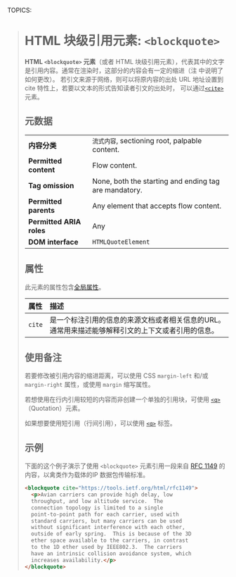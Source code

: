 TOPICS: <blockquote>

# HTML 块级引用元素: `<blockquote>`

**HTML `<blockquote>` 元素**（或者 HTML 块级引用元素），代表其中的文字是引用内容。通常在渲染时，这部分的内容会有一定的缩进（注 中说明了如何更改）。
若引文来源于网络，则可以将原内容的出处 URL 地址设置到 cite 特性上，若要以文本的形式告知读者引文的出处时，
可以通过[`<cite>`](/zh-hans/webfrontend/<cite>) 元素。

## 元数据

|  |  |
| :-- | :-- |
| **内容分类** | `流式内容`, sectioning root, palpable content.|
| **Permitted content** | Flow content. |
| **Tag omission** | None, both the starting and ending tag are mandatory. |
| **Permitted parents** | Any element that accepts flow content.|
| **Permitted ARIA roles** | Any |
| **DOM interface** | `HTMLQuoteElement` |

## 属性

此元素的属性包含[全局属性](/zh-hans/webfrontend/HTML_Global_Attributes)。

| 属性 | 描述 |
| :-- | :-- |
| `cite` | 是一个标注引用的信息的来源文档或者相关信息的URL。通常用来描述能够解释引文的上下文或者引用的信息。 |

## 使用备注

若要修改被引用内容的缩进距离，可以使用 CSS `margin-left` 和/或 `margin-right` 属性，或使用 `margin` 缩写属性。

若想使用在行内引用较短的内容而非创建一个单独的引用块，可使用 [`<q>`](/zh-hans/webfrontend/<q>)（Quotation）元素。

如果想要使用短引用（行间引用），可以使用 [`<q>`](/zh-hans/webfrontend/<q>) 标签。

## 示例

下面的这个例子演示了使用 `<blockquote>` 元素引用一段来自 [RFC 1149](https://tools.ietf.org/html/rfc1149) 的内容，以禽类作为载体的IP 数据包传输标准。

```html
<blockquote cite="https://tools.ietf.org/html/rfc1149">
  <p>Avian carriers can provide high delay, low
  throughput, and low altitude service.  The
  connection topology is limited to a single
  point-to-point path for each carrier, used with
  standard carriers, but many carriers can be used
  without significant interference with each other,
  outside of early spring.  This is because of the 3D
  ether space available to the carriers, in contrast
  to the 1D ether used by IEEE802.3.  The carriers
  have an intrinsic collision avoidance system, which
  increases availability.</p>
</blockquote>
```
